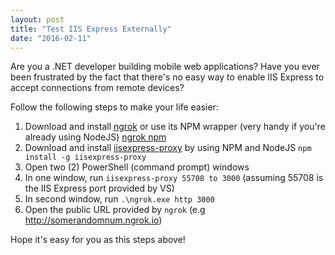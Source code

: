 ```yaml
---
layout: post
title: "Test IIS Express Externally"
date: "2016-02-11"
---
```

Are you a .NET developer building mobile web applications? Have you ever been frustrated by the fact that there's no easy way to enable IIS Express to accept connections from remote devices?
<!--more-->

Follow the following steps to make your life easier:

1. Download and install [ngrok](https://ngrok.com/download) or use its NPM wrapper (very handy if you're already using NodeJS) [ngrok npm](https://www.npmjs.com/package/ngrok)
2. Download and install [iisexpress-proxy](https://github.com/icflorescu/iisexpress-proxy) by using NPM and NodeJS `npm install -g iisexpress-proxy`
3. Open two (2) PowerShell (command prompt) windows
4. In one window, run `iisexpress-proxy 55708 to 3000` (assuming 55708 is the IIS Express port provided by VS)
5. In second window, run `.\ngrok.exe http 3000`
6. Open the public URL provided by `ngrok` (e.g http://somerandomnum.ngrok.io)

Hope it's easy for you as this steps above!
